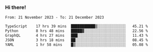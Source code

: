 ### Hi there!

<!--START_SECTION:waka-->

```txt
From: 21 November 2023 - To: 21 December 2023

TypeScript    17 hrs 39 mins  ███████████▒░░░░░░░░░░░░░   45.21 %
Python        8 hrs 48 mins   █████▓░░░░░░░░░░░░░░░░░░░   22.56 %
GraphQL       4 hrs 27 mins   ███░░░░░░░░░░░░░░░░░░░░░░   11.43 %
JSON          3 hrs 18 mins   ██░░░░░░░░░░░░░░░░░░░░░░░   08.45 %
YAML          1 hr 58 mins    █▒░░░░░░░░░░░░░░░░░░░░░░░   05.08 %
```

<!--END_SECTION:waka-->
